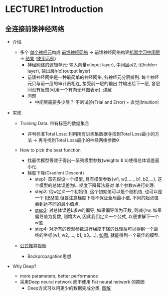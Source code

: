# LECTURE1 Introduction

## 全连接前馈神经网络
- 介绍
    - 多个 [单个神经元](/DeepLearningTutorial/Pictures/Neuron.png)构成 
    [前馈神经网络](/DeepLearningTutorial/Pictures/Fully%20Connect%20Feedforward%20Network.png) 
    → 前馈神经网络构建[机器学习中间层](/DeepLearningTutorial/Pictures/Hidden%20Layer.png) 
    → [结果](/DeepLearningTutorial/Pictures/Neuron%20Result.png) 
    ([使用示例](/DeepLearningTutorial/Pictures/Example%20Judge%20Two.png))
        - 神经网络的逻辑单元: 输入向量x(input layer), 中间层a(2, i)(hidden layer), 输出层h(x)(output layer)
        - 前馈神经网络是一种最简单的神经网络, 各神经元分层排列. 每个神经元只与前一层的审计员相连, 接受前一层的输出
        并输出给下一层, 各层间没有反馈(可用一个有向无环图表示). 
        [详解](https://baike.baidu.com/item/%E5%89%8D%E9%A6%88%E7%A5%9E%E7%BB%8F%E7%BD%91%E7%BB%9C/7580523?fr=aladdin)
        - 问题
            - 中间层需要多少层？ 不断试验(Trial and Error) + 直觉(Intuition)
    
- 实现
    - Training Data: 带有标签的数据集合
        - 评判标准Total Loss: 利用所有训练集数据寻找到Total Loss最小的方法 → 再寻找到Total Loss最小的神经网络参数θ
    
    - How to pick the best function
        - 找最优模型等效于得出一系列模型参数(weights & b)使得总体误差最小化.
        - 梯度下降(Gradient Descent)
            - step1: 首先假设一个模型, 具有模型参数{w1, w2,...., b1, b2,...}, 这个模型的总体误差为L, 梯度下降算法将对
            单个参数w进行处理.
            - step2: 给w定义一个初始值, 这个初始值可以是个随机值, 也可以是一个
            [RBM](https://blog.csdn.net/tsb831211/article/details/52757261)值.但要注意梯度下降不保证全局最小值, 
            不同的起点值会到达不同的最小值点.
            - [step3](/DeepLearningTutorial/Pictures/Learning%20Rate.png): 对总体误差L求w的偏导, 如果偏导值为正数, 
            则减小w, 如果偏导值为复数, 则增大w, 因此我们定义一个公式, 以便求解下一个w值.
            - step4: 对所有的模型参数进行梯度下降的处理后可以得到一个最终的坐标(w1, w2,...., b1, b3,....), 
            [如图](/DeepLearningTutorial/Pictures/Best%20Module.png), 就能得到一个最佳的模型.
            
    - [公式推导视频](http://speech.ee.ntu.edu.tw/~tlkagk/courses/MLDS_2015_2/Lecture/DNN%20backprop.ecm.mp4/index.html) 
        - Backpropagation思想
            
- Why Deep?
    - more parameters, better performance
    - 采用Deep neural network 而不使用 Fat neural network 的原因
        - Deep方式可以用更少的数据完成分类, [图解](/DeepLearningTutorial/Pictures/Why%20Deep.png)
    


